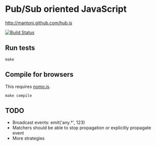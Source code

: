 # Pub/Sub oriented JavaScript

http://mantoni.github.com/hub.js

[![Build Status](https://secure.travis-ci.org/mantoni/hub.js.png?branch=rewrite)](http://travis-ci.org/mantoni/hub.js)

## Run tests

`make`

## Compile for browsers

This requires [nomo.js](https://github.com/mantoni/nomo.js).

`make compile`

## TODO

* Broadcast events: emit('any.*', 123)
* Matchers should be able to stop propagation or explicitly propagate event
* More strategies
